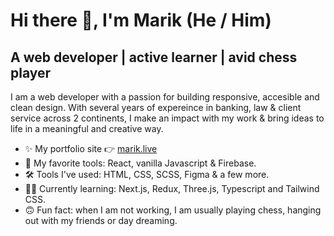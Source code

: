 # Hi there 👋, I'm Marik (He / Him)

<!--
**gauravmarik/gauravmarik** is a ✨ _special_ ✨ repository because its `README.md` (this file) appears on your GitHub profile.

Here are some ideas to get you started:

- 🔭 I’m currently working on ...
- 🌱 I’m currently learning ...
- 👯 I’m looking to collaborate on ...
- 🤔 I’m looking for help with ...
- 💬  Ask me about ...
- 📫 How to reach me: ...
- 😄 Pronouns: ...
- ⚡ Fun fact: ...
-->

## A web developer | active learner | avid chess player

I am a web developer with a passion for building responsive, accesible and clean design. With several years of expereince in banking, law & client service across 2 continents, I make an impact with my work & bring ideas to life in a meaningful and creative way.   

* ✨ My portfolio site 👉 [marik.live](https://marik.live/)
* 🧰 My favorite tools: React, vanilla Javascript & Firebase.
* 🛠 Tools I've used: HTML, CSS, SCSS, Figma & a few more. 
* 🙇‍♂️ Currently learning: Next.js, Redux, Three.js, Typescript and Tailwind CSS. 
* 🙃 Fun fact: when I am not working, I am usually playing chess, hanging out with my friends or day dreaming. 


<!-- * 💼 Find my resume [](url) -->
